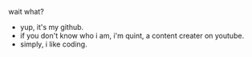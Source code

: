 wait what?
- yup, it's my github.
- if you don't know who i am, i'm quint, a content creater on youtube.
- simply, i like coding.
